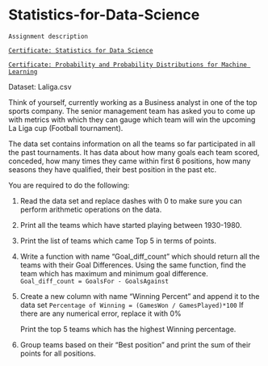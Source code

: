 # Statistics-for-Data-Science
`Assignment description`

[`Certificate: Statistics for Data Science`](https://olympus.mygreatlearning.com/courses/11266/certificate)

[`Certificate: Probability and Probability Distributions for Machine Learning`](https://olympus.mygreatlearning.com/courses/34995/certificate)

Dataset: Laliga.csv

Think of yourself, currently working as a Business analyst in one of the top sports company. The senior management team has asked you to come up with metrics with which they can gauge which team will win the upcoming La Liga cup (Football tournament).

The data set contains information on all the teams so far participated in all the past tournaments. It has data about how many goals each team scored, conceded, how many times they came within first 6 positions, how many seasons they have qualified, their best position in the past etc.

You are required to do the following:

1. Read the data set and replace dashes with 0 to make sure you can perform arithmetic operations on the data.
2. Print all the teams which have started playing between 1930-1980.
3. Print the list of teams which came Top 5 in terms of points.
4. Write a function with name “Goal_diff_count” which should return all the teams with their Goal Differences. Using the same function, find the team which has maximum and minimum goal difference.
        `Goal_diff_count = GoalsFor - GoalsAgainst`
 5. Create a new column with name “Winning Percent” and append it to the data set
         `Percentage of Winning = (GamesWon / GamesPlayed)*100`
    If there are any numerical error, replace it with 0%
    
    Print the top 5 teams which has the highest Winning percentage.
 6. Group teams based on their “Best position” and print the sum of their points for all positions.
